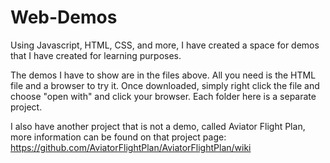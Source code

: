 # Web-Demos
Using Javascript, HTML, CSS, and more, I have created a space for demos that I have created for learning purposes.


The demos I have to show are in the files above. All you need is the HTML file and a browser to try it. Once downloaded, simply right click the file and choose "open with" and click your browser. Each folder here is a separate project.


I also have another project that is not a demo, called Aviator Flight Plan, more information can be found on that project page: https://github.com/AviatorFlightPlan/AviatorFlightPlan/wiki
